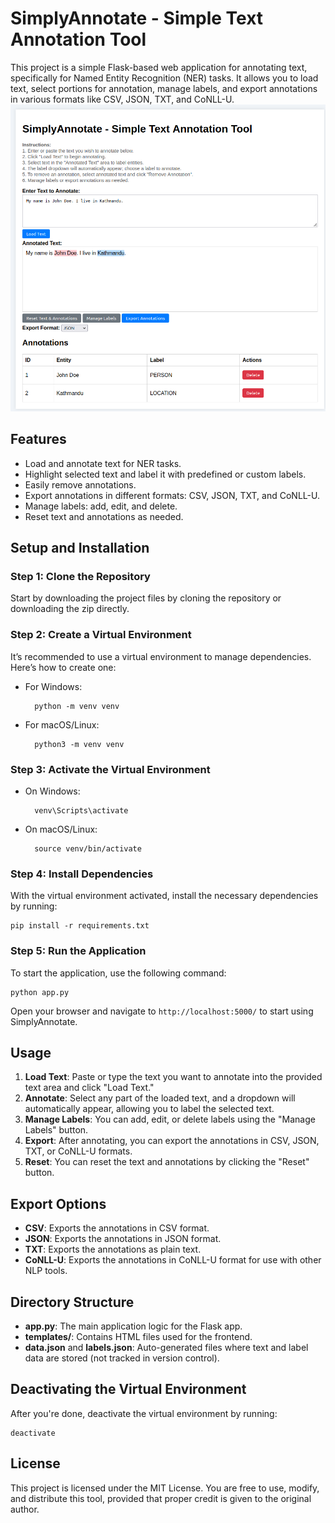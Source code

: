 # SimplyAnnotate - Simple Text Annotation Tool

This project is a simple Flask-based web application for annotating text, specifically for Named Entity Recognition (NER) tasks. It allows you to load text, select portions for annotation, manage labels, and export annotations in various formats like CSV, JSON, TXT, and CoNLL-U.
![App Layout](screenshot.png)

## Features

- Load and annotate text for NER tasks.
- Highlight selected text and label it with predefined or custom labels.
- Easily remove annotations.
- Export annotations in different formats: CSV, JSON, TXT, and CoNLL-U.
- Manage labels: add, edit, and delete.
- Reset text and annotations as needed.

## Setup and Installation

### Step 1: Clone the Repository
Start by downloading the project files by cloning the repository or downloading the zip directly.

### Step 2: Create a Virtual Environment
It’s recommended to use a virtual environment to manage dependencies. Here’s how to create one:

- For Windows:
            
        python -m venv venv

- For macOS/Linux:
  
        python3 -m venv venv

### Step 3: Activate the Virtual Environment

- On Windows:

        venv\Scripts\activate

- On macOS/Linux:

        source venv/bin/activate

### Step 4: Install Dependencies

With the virtual environment activated, install the necessary dependencies by running:

    pip install -r requirements.txt

### Step 5: Run the Application

To start the application, use the following command:

    python app.py

Open your browser and navigate to `http://localhost:5000/` to start using SimplyAnnotate.

## Usage

1. **Load Text**: Paste or type the text you want to annotate into the provided text area and click "Load Text."
2. **Annotate**: Select any part of the loaded text, and a dropdown will automatically appear, allowing you to label the selected text.
3. **Manage Labels**: You can add, edit, or delete labels using the "Manage Labels" button.
4. **Export**: After annotating, you can export the annotations in CSV, JSON, TXT, or CoNLL-U formats.
5. **Reset**: You can reset the text and annotations by clicking the "Reset" button.

## Export Options

- **CSV**: Exports the annotations in CSV format.
- **JSON**: Exports the annotations in JSON format.
- **TXT**: Exports the annotations as plain text.
- **CoNLL-U**: Exports the annotations in CoNLL-U format for use with other NLP tools.

## Directory Structure

- **app.py**: The main application logic for the Flask app.
- **templates/**: Contains HTML files used for the frontend.
- **data.json** and **labels.json**: Auto-generated files where text and label data are stored (not tracked in version control).

## Deactivating the Virtual Environment

After you're done, deactivate the virtual environment by running:

    deactivate

## License

This project is licensed under the MIT License. You are free to use, modify, and distribute this tool, provided that proper credit is given to the original author.
